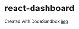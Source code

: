 # react-dashboard

Created with CodeSandbox
[img](/home/kmachappy/Pictures/Screenshot_20220507_190622.png)
